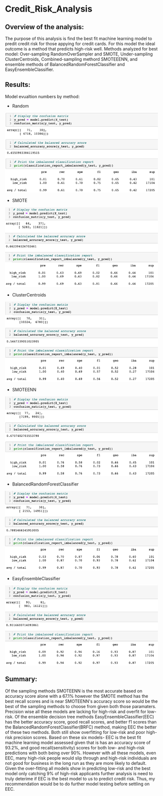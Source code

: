 # Credit_Risk_Analysis

## Overview of the analysis: 
The purpose of this analysis is find the best fit machine learning model to predit credit risk for those appying for credit cards. For this model the ideal outcome is a method that predicts high-risk well. Methods analyzed for best model: Over-sampling RandomOverSampler and SMOTE, Under-sampling ClusterCentroids, Combined-sampling methord SMOTEEENN, and ensemble methods of BalancedRandomForestClassifier and EasyEnsembleClassifier.

## Results: 
Model evualtion numbers by method:
- Random

![image](https://github.com/trosie3/Credit_Risk_Analysis/blob/main/Resources/images/ros.png)

- SMOTE

![image](https://github.com/trosie3/Credit_Risk_Analysis/blob/main/Resources/images/SMOTE.png)

- ClusterCentroids

![image](https://github.com/trosie3/Credit_Risk_Analysis/blob/main/Resources/images/cc.png)

- SMOTEENN

![image](https://github.com/trosie3/Credit_Risk_Analysis/blob/main/Resources/images/SMOTEENN.png)

- BalancedRandomForestClassifier

![image](https://github.com/trosie3/Credit_Risk_Analysis/blob/main/Resources/images/balanced_forest.png)

- EasyEnsembleClassifier

![image](https://github.com/trosie3/Credit_Risk_Analysis/blob/main/Resources/images/easy_ensemble.png)

## Summary: 
Of the sampling methods SMOTEENN is the most accurate based on accuracy score alone with a 67.1% however the SMOTE method has the best recall scores and is near SMOTEENN's accuracy score so would be the best of the sampling methods to choose from given both those paramaters. Precision wise all these models are lacking for high-risk and overfit for low-risk. 
Of the ensemble decision tree methods EasyEnsembleClassifier(EEC) has the better accuracy score, good recall scores, and better f1 scores than the BalancedRandomForestClassifier(BRFC) method, making EEC the better of these two methods. Both still show overfitting for low-risk and poor high-risk precision scores.
Based on these six models- EEC is the best fit machine learning model assessed given that is has an accuracy score of 93.2%, and good recall(sensitivity) scores for both low- and high-risk predictions with both being over 90%. However with all these models, even EEC, many high-risk people would slip through and high-risk individuals are not good for business in the long run as they are more likely to default. Given the over-fitting all models show in predicting low-risk and the best model only catching 9% of high-risk applicants further analysis is need to truly deterime if EEC is the best model to us to predict credit risk. Thus, my recommendation would be to do further model testing before settling on EEC.
